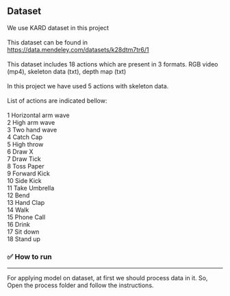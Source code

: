 ## Dataset

We use KARD dataset in this project 
 </br> </br>
This dataset can be found in https://data.mendeley.com/datasets/k28dtm7tr6/1
 </br> </br>
This dataset includes 18 actions which are present in 3 formats. RGB video (mp4), skeleton data (txt), depth map (txt)
 </br> </br>
In this project we have used 5 actions with skeleton data.
 </br> </br>
List of actions are indicated bellow:
 </br> </br>
1	Horizontal arm wave </br>
2	High arm wave </br>
3	Two hand wave </br>
4	Catch Cap </br>
5	High throw </br>
6	Draw X </br>
7	Draw Tick </br>
8	Toss Paper </br>
9	Forward Kick </br>
10	Side Kick </br>
11	Take Umbrella </br>
12	Bend </br>
13	Hand Clap </br>
14	Walk </br>
15	Phone Call </br>
16	Drink </br>
17	Sit down </br>
18	Stand up </br>


### ✅  How to run
----
For applying model on dataset, at first we should process data in it.
So, Open the process folder and follow the instructions.
